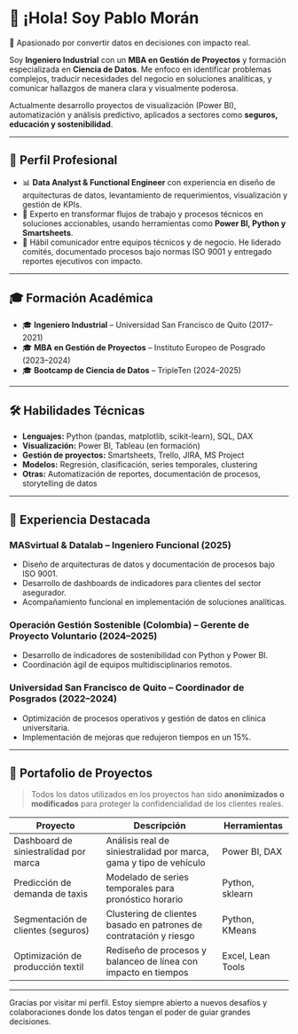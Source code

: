 # 👋 ¡Hola! Soy Pablo Morán

🎯 Apasionado por convertir datos en decisiones con impacto real.

Soy **Ingeniero Industrial** con un **MBA en Gestión de Proyectos** y formación especializada en **Ciencia de Datos**. Me enfoco en identificar problemas complejos, traducir necesidades del negocio en soluciones analíticas, y comunicar hallazgos de manera clara y visualmente poderosa.

Actualmente desarrollo proyectos de visualización (Power BI), automatización y análisis predictivo, aplicados a sectores como **seguros, educación y sostenibilidad**.

---

## 🧠 Perfil Profesional

- 📊 **Data Analyst & Functional Engineer** con experiencia en diseño de arquitecturas de datos, levantamiento de requerimientos, visualización y gestión de KPIs.
- 🔁 Experto en transformar flujos de trabajo y procesos técnicos en soluciones accionables, usando herramientas como **Power BI, Python y Smartsheets**.
- 👥 Hábil comunicador entre equipos técnicos y de negocio. He liderado comités, documentado procesos bajo normas ISO 9001 y entregado reportes ejecutivos con impacto.

---

## 🎓 Formación Académica

- 🎓 **Ingeniero Industrial** – Universidad San Francisco de Quito (2017–2021)
- 🎓 **MBA en Gestión de Proyectos** – Instituto Europeo de Posgrado (2023–2024)
- 🎓 **Bootcamp de Ciencia de Datos** – TripleTen (2024–2025)

---

## 🛠️ Habilidades Técnicas

- **Lenguajes:** Python (pandas, matplotlib, scikit-learn), SQL, DAX
- **Visualización:** Power BI, Tableau (en formación)
- **Gestión de proyectos:** Smartsheets, Trello, JIRA, MS Project
- **Modelos:** Regresión, clasificación, series temporales, clustering
- **Otras:** Automatización de reportes, documentación de procesos, storytelling de datos

---

## 🚀 Experiencia Destacada

### MASvirtual & Datalab – Ingeniero Funcional (2025)
- Diseño de arquitecturas de datos y documentación de procesos bajo ISO 9001.
- Desarrollo de dashboards de indicadores para clientes del sector asegurador.
- Acompañamiento funcional en implementación de soluciones analíticas.

### Operación Gestión Sostenible (Colombia) – Gerente de Proyecto Voluntario (2024–2025)
- Desarrollo de indicadores de sostenibilidad con Python y Power BI.
- Coordinación ágil de equipos multidisciplinarios remotos.

### Universidad San Francisco de Quito – Coordinador de Posgrados (2022–2024)
- Optimización de procesos operativos y gestión de datos en clínica universitaria.
- Implementación de mejoras que redujeron tiempos en un 15%.

---

## 📁 Portafolio de Proyectos

> Todos los datos utilizados en los proyectos han sido **anonimizados o modificados** para proteger la confidencialidad de los clientes reales.

| Proyecto                                | Descripción                                                                | Herramientas         |
|----------------------------------------|----------------------------------------------------------------------------|----------------------|
| Dashboard de siniestralidad por marca  | Análisis real de siniestralidad por marca, gama y tipo de vehículo        | Power BI, DAX        |
| Predicción de demanda de taxis         | Modelado de series temporales para pronóstico horario                     | Python, sklearn      |
| Segmentación de clientes (seguros)     | Clustering de clientes basado en patrones de contratación y riesgo        | Python, KMeans       |
| Optimización de producción textil      | Rediseño de procesos y balanceo de línea con impacto en tiempos           | Excel, Lean Tools    |

---

Gracias por visitar mi perfil. Estoy siempre abierto a nuevos desafíos y colaboraciones donde los datos tengan el poder de guiar grandes decisiones.
